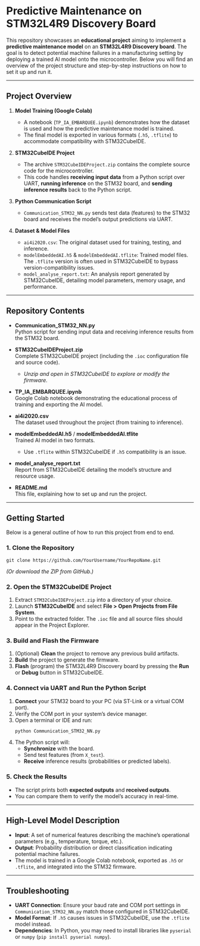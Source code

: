 # Predictive Maintenance on STM32L4R9 Discovery Board

This repository showcases an **educational project** aiming to implement a **predictive maintenance model** on an **STM32L4R9 Discovery board**. The goal is to detect potential machine failures in a manufacturing setting by deploying a trained AI model onto the microcontroller. Below you will find an overview of the project structure and step-by-step instructions on how to set it up and run it.

---

## Project Overview

1. **Model Training (Google Colab)**  
   - A notebook (`TP_IA_EMBARQUEE.ipynb`) demonstrates how the dataset is used and how the predictive maintenance model is trained.  
   - The final model is exported in various formats (`.h5`, `.tflite`) to accommodate compatibility with STM32CubeIDE.

2. **STM32CubeIDE Project**  
   - The archive `STM32CubeIDEProject.zip` contains the complete source code for the microcontroller.  
   - This code handles **receiving input data** from a Python script over UART, **running inference** on the STM32 board, and **sending inference results** back to the Python script.

3. **Python Communication Script**  
   - `Communication_STM32_NN.py` sends test data (features) to the STM32 board and receives the model’s output predictions via UART.

4. **Dataset & Model Files**  
   - `ai4i2020.csv`: The original dataset used for training, testing, and inference.  
   - `modelEmbeddedAI.h5` & `modelEmbeddedAI.tflite`: Trained model files. The `.tflite` version is often used in STM32CubeIDE to bypass version-compatibility issues.  
   - `model_analyse_report.txt`: An analysis report generated by STM32CubeIDE, detailing model parameters, memory usage, and performance.

---

## Repository Contents

- **Communication_STM32_NN.py**  
  Python script for sending input data and receiving inference results from the STM32 board.

- **STM32CubeIDEProject.zip**  
  Complete STM32CubeIDE project (including the `.ioc` configuration file and source code).  
  - *Unzip and open in STM32CubeIDE to explore or modify the firmware.*

- **TP_IA_EMBARQUEE.ipynb**  
  Google Colab notebook demonstrating the educational process of training and exporting the AI model.

- **ai4i2020.csv**  
  The dataset used throughout the project (from training to inference).

- **modelEmbeddedAI.h5** / **modelEmbeddedAI.tflite**  
  Trained AI model in two formats.  
  - Use `.tflite` within STM32CubeIDE if `.h5` compatibility is an issue.

- **model_analyse_report.txt**  
  Report from STM32CubeIDE detailing the model’s structure and resource usage.

- **README.md**  
  This file, explaining how to set up and run the project.

---

## Getting Started

Below is a general outline of how to run this project from end to end.

### 1. Clone the Repository
```
git clone https://github.com/YourUsername/YourRepoName.git
```
*(Or download the ZIP from GitHub.)*

### 2. Open the STM32CubeIDE Project
1. Extract `STM32CubeIDEProject.zip` into a directory of your choice.
2. Launch **STM32CubeIDE** and select **File > Open Projects from File System**.
3. Point to the extracted folder. The `.ioc` file and all source files should appear in the Project Explorer.

### 3. Build and Flash the Firmware
1. (Optional) **Clean** the project to remove any previous build artifacts.
2. **Build** the project to generate the firmware.
3. **Flash** (program) the STM32L4R9 Discovery board by pressing the **Run** or **Debug** button in STM32CubeIDE.

### 4. Connect via UART and Run the Python Script
1. **Connect** your STM32 board to your PC (via ST-Link or a virtual COM port).  
2. Verify the COM port in your system’s device manager.  
3. Open a terminal or IDE and run:
   ```bash
   python Communication_STM32_NN.py
   ```
4. The Python script will:
   - **Synchronize** with the board.
   - Send test features (from `X_test`).
   - **Receive** inference results (probabilities or predicted labels).

### 5. Check the Results
- The script prints both **expected outputs** and **received outputs**.
- You can compare them to verify the model’s accuracy in real-time.

---

## High-Level Model Description
- **Input**: A set of numerical features describing the machine’s operational parameters (e.g., temperature, torque, etc.).  
- **Output**: Probability distribution or direct classification indicating potential machine failures.  
- The model is trained in a Google Colab notebook, exported as `.h5` or `.tflite`, and integrated into the STM32 firmware.

---

## Troubleshooting
- **UART Connection**: Ensure your baud rate and COM port settings in `Communication_STM32_NN.py` match those configured in STM32CubeIDE.  
- **Model Format**: If `.h5` causes issues in STM32CubeIDE, use the `.tflite` model instead.  
- **Dependencies**: In Python, you may need to install libraries like `pyserial` or `numpy` (`pip install pyserial numpy`).
